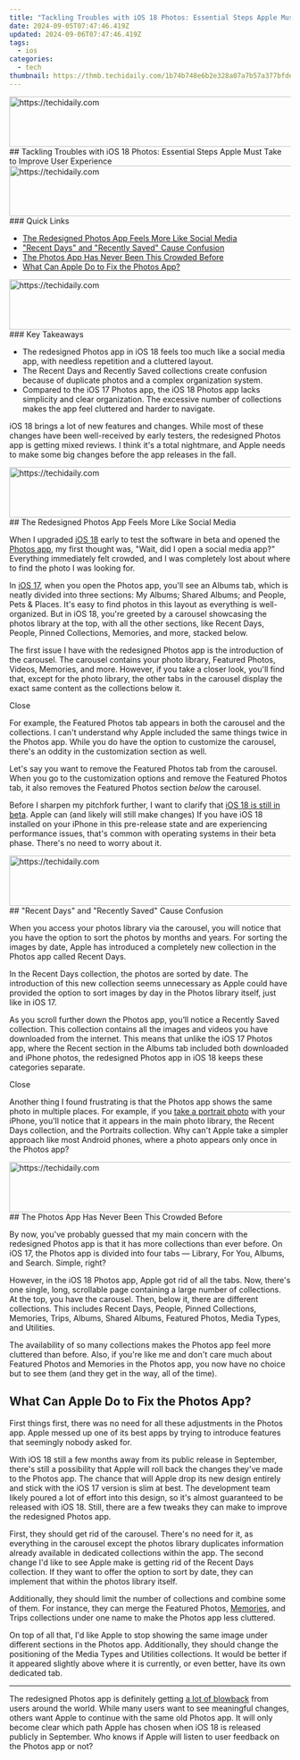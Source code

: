 ```yaml
---
title: "Tackling Troubles with iOS 18 Photos: Essential Steps Apple Must Take to Improve User Experience"
date: 2024-09-05T07:47:46.419Z
updated: 2024-09-06T07:47:46.419Z
tags:
  - ios
categories:
  - tech
thumbnail: https://thmb.techidaily.com/1b74b748e6b2e328a07a7b57a377bfde7d1cf69849bc4b8a8c3c123bbebb43d1.jpg
---
```


<!-- affiliate ads begin -->
<a href="https://aligracehair.sjv.io/c/5597632/1925549/19272" target="_top" id="1925549">
  <img src="//a.impactradius-go.com/display-ad/19272-1925549" border="0" alt="https://techidaily.com" width="728" height="90"/>
</a>
<img height="0" width="0" src="https://aligracehair.sjv.io/i/5597632/1925549/19272" style="position:absolute;visibility:hidden;" border="0" />
<!-- affiliate ads end -->
## Tackling Troubles with iOS 18 Photos: Essential Steps Apple Must Take to Improve User Experience

<!-- affiliate ads begin -->
<a href="https://laganoo.pxf.io/c/5597632/1528703/16446" target="_top" id="1528703">
  <img src="//a.impactradius-go.com/display-ad/16446-1528703" border="0" alt="https://techidaily.com" width="728" height="90"/>
</a>
<img height="0" width="0" src="https://laganoo.pxf.io/i/5597632/1528703/16446" style="position:absolute;visibility:hidden;" border="0" />
<!-- affiliate ads end -->
### Quick Links

* [The Redesigned Photos App Feels More Like Social Media](https://facebook-video-footage.techidaily.com/new-leveraging-colored-backdrops-for-seamless-edits/)
* ["Recent Days" and "Recently Saved" Cause Confusion](https://youtube-videos.techidaily.com/7-best-zero-cost-web-based-film-makers/)
* [The Photos App Has Never Been This Crowded Before](https://mondly-stories.techidaily.com/embrace-multilingualism-with-these-7-afrikaans-advantages-from-mondly/)
* [What Can Apple Do to Fix the Photos App?](https://android-transfer.techidaily.com/in-2024-5-easy-ways-to-copy-contacts-from-nubia-z50-ultra-to-iphone-14-and-15-drfone-by-drfone-transfer-from-android-transfer-from-android/)

<!-- affiliate ads begin -->
<a href="https://aligracehair.sjv.io/c/5597632/1948881/19272" target="_top" id="1948881">
  <img src="//a.impactradius-go.com/display-ad/19272-1948881" border="0" alt="https://techidaily.com" width="728" height="90"/>
</a>
<img height="0" width="0" src="https://aligracehair.sjv.io/i/5597632/1948881/19272" style="position:absolute;visibility:hidden;" border="0" />
<!-- affiliate ads end -->
### Key Takeaways

* The redesigned Photos app in iOS 18 feels too much like a social media app, with needless repetition and a cluttered layout.
* The Recent Days and Recently Saved collections create confusion because of duplicate photos and a complex organization system.
* Compared to the iOS 17 Photos app, the iOS 18 Photos app lacks simplicity and clear organization. The excessive number of collections makes the app feel cluttered and harder to navigate.

 iOS 18 brings a lot of new features and changes. While most of these changes have been well-received by early testers, the redesigned Photos app is getting mixed reviews. I think it's a total nightmare, and Apple needs to make some big changes before the app releases in the fall.

<!-- affiliate ads begin -->
<a href="https://aligracehair.sjv.io/c/5597632/2047351/19272" target="_top" id="2047351">
  <img src="//a.impactradius-go.com/display-ad/19272-2047351" border="0" alt="https://techidaily.com" width="728" height="90"/>
</a>
<img height="0" width="0" src="https://aligracehair.sjv.io/i/5597632/2047351/19272" style="position:absolute;visibility:hidden;" border="0" />
<!-- affiliate ads end -->
##  The Redesigned Photos App Feels More Like Social Media

 When I upgraded [iOS 18](https://snapchat-videos.techidaily.com/new-convenient-tutorial-snapchat-installation-macos-style/) early to test the software in beta and opened the [Photos app](https://apps.apple.com/us/app/photos/id1584215428), my first thought was, "Wait, did I open a social media app?" Everything immediately felt crowded, and I was completely lost about where to find the photo I was looking for.

 In [iOS 17](https://tech-haven.techidaily.com/assessing-data-protection-risks-in-using-chatgpt-technology/), when you open the Photos app, you'll see an Albums tab, which is neatly divided into three sections: My Albums; Shared Albums; and People, Pets & Places. It's easy to find photos in this layout as everything is well-organized. But in iOS 18, you're greeted by a carousel showcasing the photos library at the top, with all the other sections, like Recent Days, People, Pinned Collections, Memories, and more, stacked below.

 The first issue I have with the redesigned Photos app is the introduction of the carousel. The carousel contains your photo library, Featured Photos, Videos, Memories, and more. However, if you take a closer look, you'll find that, except for the photo library, the other tabs in the carousel display the exact same content as the collections below it.

Close 

 For example, the Featured Photos tab appears in both the carousel and the collections. I can't understand why Apple included the same things twice in the Photos app. While you do have the option to customize the carousel, there's an oddity in the customization section as well.

 Let's say you want to remove the Featured Photos tab from the carousel. When you go to the customization options and remove the Featured Photos tab, it also removes the Featured Photos section _below_ the carousel.

 Before I sharpen my pitchfork further, I want to clarify that [iOS 18 is still in beta](https://phone-solutions.techidaily.com/device-unlock-samsung-galaxy-a15-4g-by-drfone-android-unlock-android-unlock/). Apple can (and likely will still make changes) If you have iOS 18 installed on your iPhone in this pre-release state and are experiencing performance issues, that's common with operating systems in their beta phase. There's no need to worry about it.

<!-- affiliate ads begin -->
<a href="https://appsumo.8odi.net/c/5597632/2132162/7443" target="_top" id="2132162">
  <img src="//a.impactradius-go.com/display-ad/7443-2132162" border="0" alt="https://techidaily.com" width="728" height="90"/>
</a>
<img height="0" width="0" src="https://appsumo.8odi.net/i/5597632/2132162/7443" style="position:absolute;visibility:hidden;" border="0" />
<!-- affiliate ads end -->
##  "Recent Days" and "Recently Saved" Cause Confusion

 When you access your photos library via the carousel, you will notice that you have the option to sort the photos by months and years. For sorting the images by date, Apple has introduced a completely new collection in the Photos app called Recent Days.

 In the Recent Days collection, the photos are sorted by date. The introduction of this new collection seems unnecessary as Apple could have provided the option to sort images by day in the Photos library itself, just like in iOS 17.

 As you scroll further down the Photos app, you’ll notice a Recently Saved collection. This collection contains all the images and videos you have downloaded from the internet. This means that unlike the iOS 17 Photos app, where the Recent section in the Albums tab included both downloaded and iPhone photos, the redesigned Photos app in iOS 18 keeps these categories separate.

Close 

 Another thing I found frustrating is that the Photos app shows the same photo in multiple places. For example, if you [take a portrait photo](https://eaxpv-info.techidaily.com/new-top-15-must-use-gaming-tags-for-skyrocketing-views-on-youtube/) with your iPhone, you'll notice that it appears in the main photo library, the Recent Days collection, and the Portraits collection. Why can't Apple take a simpler approach like most Android phones, where a photo appears only once in the Photos app?

<!-- affiliate ads begin -->
<a href="https://appsumo.8odi.net/c/5597632/2123731/7443" target="_top" id="2123731">
  <img src="//a.impactradius-go.com/display-ad/7443-2123731" border="0" alt="https://techidaily.com" width="728" height="90"/>
</a>
<img height="0" width="0" src="https://appsumo.8odi.net/i/5597632/2123731/7443" style="position:absolute;visibility:hidden;" border="0" />
<!-- affiliate ads end -->
##  The Photos App Has Never Been This Crowded Before

 By now, you've probably guessed that my main concern with the redesigned Photos app is that it has more collections than ever before. On iOS 17, the Photos app is divided into four tabs — Library, For You, Albums, and Search. Simple, right?

 However, in the iOS 18 Photos app, Apple got rid of all the tabs. Now, there's one single, long, scrollable page containing a large number of collections. At the top, you have the carousel. Then, below it, there are different collections. This includes Recent Days, People, Pinned Collections, Memories, Trips, Albums, Shared Albums, Featured Photos, Media Types, and Utilities.

 The availability of so many collections makes the Photos app feel more cluttered than before. Also, if you're like me and don't care much about Featured Photos and Memories in the Photos app, you now have no choice but to see them (and they get in the way, all of the time).

##  What Can Apple Do to Fix the Photos App?

 First things first, there was no need for all these adjustments in the Photos app. Apple messed up one of its best apps by trying to introduce features that seemingly nobody asked for.

 With iOS 18 still a few months away from its public release in September, there's still a possibility that Apple will roll back the changes they've made to the Photos app. The chance that will Apple drop its new design entirely and stick with the iOS 17 version is slim at best. The development team likely poured a lot of effort into this design, so it's almost guaranteed to be released with iOS 18\. Still, there are a few tweaks they can make to improve the redesigned Photos app.

 First, they should get rid of the carousel. There's no need for it, as everything in the carousel except the photos library duplicates information already available in dedicated collections within the app. The second change I'd like to see Apple make is getting rid of the Recent Days collection. If they want to offer the option to sort by date, they can implement that within the photos library itself.

 Additionally, they should limit the number of collections and combine some of them. For instance, they can merge the Featured Photos, [Memories](https://discord-videos.techidaily.com/updated-techniques-for-efficient-discoscreen-sharing-for-2024/), and Trips collections under one name to make the Photos app less cluttered.

 On top of all that, I'd like Apple to stop showing the same image under different sections in the Photos app. Additionally, they should change the positioning of the Media Types and Utilities collections. It would be better if it appeared slightly above where it is currently, or even better, have its own dedicated tab.

---

 The redesigned Photos app is definitely getting [a lot of blowback](http://www.reddit.com/r/apple/comments/1e2jtq5/the%5Fios%5F18%5Fphotos%5Fapp%5Fneeds%5Fsome%5Fmajor%5Fchanges/) from users around the world. While many users want to see meaningful changes, others want Apple to continue with the same old Photos app. It will only become clear which path Apple has chosen when iOS 18 is released publicly in September. Who knows if Apple will listen to user feedback on the Photos app or not?

<ins class="adsbygoogle"
     style="display:block"
     data-ad-format="autorelaxed"
     data-ad-client="ca-pub-7571918770474297"
     data-ad-slot="1223367746"></ins>



<ins class="adsbygoogle"
     style="display:block"
     data-ad-client="ca-pub-7571918770474297"
     data-ad-slot="8358498916"
     data-ad-format="auto"
     data-full-width-responsive="true"></ins>


